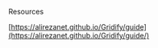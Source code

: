 Resources

[https://alirezanet.github.io/Gridify/guide](https://alirezanet.github.io/Gridify/guide/)
